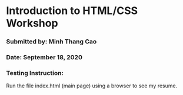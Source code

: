 # Introduction to HTML/CSS Workshop
### Submitted by: Minh Thang Cao 
### Date: September 18, 2020
### Testing Instruction:
Run the file index.html (main page) using a browser to see my resume.
